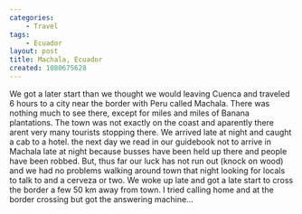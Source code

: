 ```yaml
---
categories:
    - Travel
tags:
    - Ecuador
layout: post
title: Machala, Ecuador
created: 1080675628
---
```


We got a later start than we thought we would leaving Cuenca and traveled 6 hours to a city near the border with Peru called Machala.  There was nothing much to see there, except for miles and miles of Banana plantations.  The town was not exactly on the coast and aparently there arent very many tourists stopping there. We arrived late at night and caught a cab to a hotel.  the next day we read in our guidebook not to arrive in Machala late at night because busses have been held up there and people have been robbed.  But, thus far our luck has not run out (knock on wood) and we had no problems walking around town that night looking for locals to talk to and a cerveza or two.  We woke up late and got a late start to cross the border a few 50 km away from town.  I tried calling home and at the border crossing but got the answering machine... 
